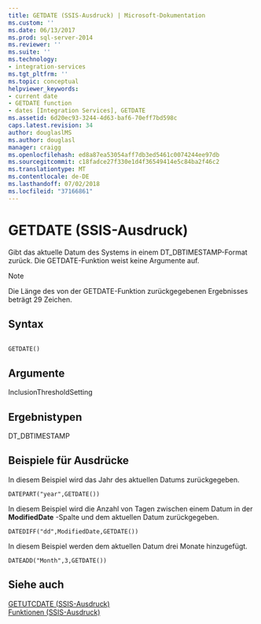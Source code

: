 ```yaml
---
title: GETDATE (SSIS-Ausdruck) | Microsoft-Dokumentation
ms.custom: ''
ms.date: 06/13/2017
ms.prod: sql-server-2014
ms.reviewer: ''
ms.suite: ''
ms.technology:
- integration-services
ms.tgt_pltfrm: ''
ms.topic: conceptual
helpviewer_keywords:
- current date
- GETDATE function
- dates [Integration Services], GETDATE
ms.assetid: 6d20ec93-3244-4d63-baf6-70eff7bd598c
caps.latest.revision: 34
author: douglaslMS
ms.author: douglasl
manager: craigg
ms.openlocfilehash: ed8a87ea53054aff7db3ed5461c0074244ee97db
ms.sourcegitcommit: c18fadce27f330e1d4f36549414e5c84ba2f46c2
ms.translationtype: MT
ms.contentlocale: de-DE
ms.lasthandoff: 07/02/2018
ms.locfileid: "37166861"
---
```

# <a name="getdate-ssis-expression"></a>GETDATE (SSIS-Ausdruck)
  Gibt das aktuelle Datum des Systems in einem DT_DBTIMESTAMP-Format zurück. Die GETDATE-Funktion weist keine Argumente auf.  
  
> [!NOTE]  
>  Die Länge des von der GETDATE-Funktion zurückgegebenen Ergebnisses beträgt 29 Zeichen.  
  
## <a name="syntax"></a>Syntax  
  
```  
  
GETDATE()  
```  
  
## <a name="arguments"></a>Argumente  
 InclusionThresholdSetting  
  
## <a name="result-types"></a>Ergebnistypen  
 DT_DBTIMESTAMP  
  
## <a name="expression-examples"></a>Beispiele für Ausdrücke  
 In diesem Beispiel wird das Jahr des aktuellen Datums zurückgegeben.  
  
```  
DATEPART("year",GETDATE())  
```  
  
 In diesem Beispiel wird die Anzahl von Tagen zwischen einem Datum in der **ModifiedDate** -Spalte und dem aktuellen Datum zurückgegeben.  
  
```  
DATEDIFF("dd",ModifiedDate,GETDATE())  
```  
  
 In diesem Beispiel werden dem aktuellen Datum drei Monate hinzugefügt.  
  
```  
DATEADD("Month",3,GETDATE())  
```  
  
## <a name="see-also"></a>Siehe auch  
 [GETUTCDATE &#40;SSIS-Ausdruck&#41;](getutcdate-ssis-expression.md)   
 [Funktionen &#40;SSIS-Ausdruck&#41;](functions-ssis-expression.md)  
  
  
